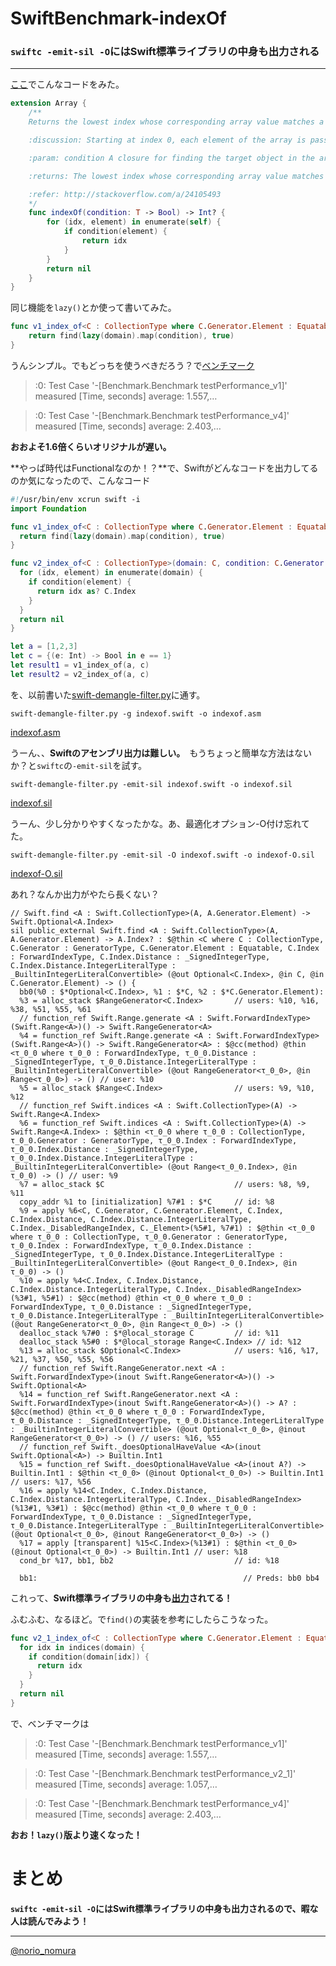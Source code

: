 # SwiftBenchmark-indexOf

### `swiftc -emit-sil -O`にはSwift標準ライブラリの中身も出力される

---

[ここ](https://github.com/katokichisoft/SimpleGaplessPlayer/blob/master/HKLAVGaplessPlayer/misc/HKLStdLibUtils.swift)でこんなコードをみた。
```swift
extension Array {
    /**
    Returns the lowest index whose corresponding array value matches a given condition.

    :discussion: Starting at index 0, each element of the array is passed as the 1st parameter of condition closure until a match is found or the end of the array is reached. Objects are considered equal if the closure returns true.

    :param: condition A closure for finding the target object in the array

    :returns: The lowest index whose corresponding array value matches a given condition. If none of the objects in the array matches the condition, returns nil.

    :refer: http://stackoverflow.com/a/24105493
    */
    func indexOf(condition: T -> Bool) -> Int? {
        for (idx, element) in enumerate(self) {
            if condition(element) {
                return idx
            }
        }
        return nil
    }
}
```

同じ機能を`lazy()`とか使って書いてみた。

```swift
func v1_index_of<C : CollectionType where C.Generator.Element : Equatable>(domain: C, condition: C.Generator.Element -> Bool) -> C.Index? {
    return find(lazy(domain).map(condition), true)
}
```

うんシンプル。でもどっちを使うべきだろう？で[ベンチマーク](Benchmark/Benchmark.swift)

> <unknown>:0: Test Case '-[Benchmark.Benchmark testPerformance_v1]' measured [Time, seconds] average: 1.557,…

> <unknown>:0: Test Case '-[Benchmark.Benchmark testPerformance_v4]' measured [Time, seconds] average: 2.403,…

**おおよそ1.6倍くらいオリジナルが遅い。**

**やっぱ時代はFunctionalなのか！？**で、Swiftがどんなコードを出力してるのか気になったので、こんなコード

```swift
#!/usr/bin/env xcrun swift -i
import Foundation

func v1_index_of<C : CollectionType where C.Generator.Element : Equatable>(domain: C, condition: C.Generator.Element -> Bool) -> C.Index? {
  return find(lazy(domain).map(condition), true)
}

func v2_index_of<C : CollectionType>(domain: C, condition: C.Generator.Element -> Bool) -> C.Index? {
  for (idx, element) in enumerate(domain) {
    if condition(element) {
      return idx as? C.Index
    }
  }
  return nil
}

let a = [1,2,3]
let c = {(e: Int) -> Bool in e == 1}
let result1 = v1_index_of(a, c)
let result2 = v2_index_of(a, c)
```

を、以前書いた[swift-demangle-filter.py](https://gist.github.com/norio-nomura/121ef3eacbc6dda87dad)に通す。

`swift-demangle-filter.py -g indexof.swift -o indexof.asm`

[indexof.asm](https://gist.github.com/norio-nomura/7c76756f9827d16d40a1)

うーん、、**Swiftのアセンブリ出力は難しい。**　もうちょっと簡単な方法はないか？と`swiftc`の`-emit-sil`を試す。

`swift-demangle-filter.py -emit-sil indexof.swift -o indexof.sil`

[indexof.sil](https://gist.github.com/norio-nomura/f95c5921484da4a55242)

うーん、少し分かりやすくなったかな。あ、最適化オプション-O付け忘れてた。

`swift-demangle-filter.py -emit-sil -O indexof.swift -o indexof-O.sil`

[indexof-O.sil](https://gist.github.com/norio-nomura/e30c5450acfbc0bbf9d9)

あれ？なんか出力がやたら長くない？

```
// Swift.find <A : Swift.CollectionType>(A, A.Generator.Element) -> Swift.Optional<A.Index>
sil public_external Swift.find <A : Swift.CollectionType>(A, A.Generator.Element) -> A.Index? : $@thin <C where C : CollectionType, C.Generator : GeneratorType, C.Generator.Element : Equatable, C.Index : ForwardIndexType, C.Index.Distance : _SignedIntegerType, C.Index.Distance.IntegerLiteralType : _BuiltinIntegerLiteralConvertible> (@out Optional<C.Index>, @in C, @in C.Generator.Element) -> () {
  bb0(%0 : $*Optional<C.Index>, %1 : $*C, %2 : $*C.Generator.Element):
  %3 = alloc_stack $RangeGenerator<C.Index>       // users: %10, %16, %38, %51, %55, %61
  // function_ref Swift.Range.generate <A : Swift.ForwardIndexType>(Swift.Range<A>)() -> Swift.RangeGenerator<A>
  %4 = function_ref Swift.Range.generate <A : Swift.ForwardIndexType>(Swift.Range<A>)() -> Swift.RangeGenerator<A> : $@cc(method) @thin <τ_0_0 where τ_0_0 : ForwardIndexType, τ_0_0.Distance : _SignedIntegerType, τ_0_0.Distance.IntegerLiteralType : _BuiltinIntegerLiteralConvertible> (@out RangeGenerator<τ_0_0>, @in Range<τ_0_0>) -> () // user: %10
  %5 = alloc_stack $Range<C.Index>                // users: %9, %10, %12
  // function_ref Swift.indices <A : Swift.CollectionType>(A) -> Swift.Range<A.Index>
  %6 = function_ref Swift.indices <A : Swift.CollectionType>(A) -> Swift.Range<A.Index> : $@thin <τ_0_0 where τ_0_0 : CollectionType, τ_0_0.Generator : GeneratorType, τ_0_0.Index : ForwardIndexType, τ_0_0.Index.Distance : _SignedIntegerType, τ_0_0.Index.Distance.IntegerLiteralType : _BuiltinIntegerLiteralConvertible> (@out Range<τ_0_0.Index>, @in τ_0_0) -> () // user: %9
  %7 = alloc_stack $C                             // users: %8, %9, %11
  copy_addr %1 to [initialization] %7#1 : $*C     // id: %8
  %9 = apply %6<C, C.Generator, C.Generator.Element, C.Index, C.Index.Distance, C.Index.Distance.IntegerLiteralType, C.Index._DisabledRangeIndex, C._Element>(%5#1, %7#1) : $@thin <τ_0_0 where τ_0_0 : CollectionType, τ_0_0.Generator : GeneratorType, τ_0_0.Index : ForwardIndexType, τ_0_0.Index.Distance : _SignedIntegerType, τ_0_0.Index.Distance.IntegerLiteralType : _BuiltinIntegerLiteralConvertible> (@out Range<τ_0_0.Index>, @in τ_0_0) -> ()
  %10 = apply %4<C.Index, C.Index.Distance, C.Index.Distance.IntegerLiteralType, C.Index._DisabledRangeIndex>(%3#1, %5#1) : $@cc(method) @thin <τ_0_0 where τ_0_0 : ForwardIndexType, τ_0_0.Distance : _SignedIntegerType, τ_0_0.Distance.IntegerLiteralType : _BuiltinIntegerLiteralConvertible> (@out RangeGenerator<τ_0_0>, @in Range<τ_0_0>) -> ()
  dealloc_stack %7#0 : $*@local_storage C         // id: %11
  dealloc_stack %5#0 : $*@local_storage Range<C.Index> // id: %12
  %13 = alloc_stack $Optional<C.Index>            // users: %16, %17, %21, %37, %50, %55, %56
  // function_ref Swift.RangeGenerator.next <A : Swift.ForwardIndexType>(inout Swift.RangeGenerator<A>)() -> Swift.Optional<A>
  %14 = function_ref Swift.RangeGenerator.next <A : Swift.ForwardIndexType>(inout Swift.RangeGenerator<A>)() -> A? : $@cc(method) @thin <τ_0_0 where τ_0_0 : ForwardIndexType, τ_0_0.Distance : _SignedIntegerType, τ_0_0.Distance.IntegerLiteralType : _BuiltinIntegerLiteralConvertible> (@out Optional<τ_0_0>, @inout RangeGenerator<τ_0_0>) -> () // users: %16, %55
  // function_ref Swift._doesOptionalHaveValue <A>(inout Swift.Optional<A>) -> Builtin.Int1
  %15 = function_ref Swift._doesOptionalHaveValue <A>(inout A?) -> Builtin.Int1 : $@thin <τ_0_0> (@inout Optional<τ_0_0>) -> Builtin.Int1 // users: %17, %56
  %16 = apply %14<C.Index, C.Index.Distance, C.Index.Distance.IntegerLiteralType, C.Index._DisabledRangeIndex>(%13#1, %3#1) : $@cc(method) @thin <τ_0_0 where τ_0_0 : ForwardIndexType, τ_0_0.Distance : _SignedIntegerType, τ_0_0.Distance.IntegerLiteralType : _BuiltinIntegerLiteralConvertible> (@out Optional<τ_0_0>, @inout RangeGenerator<τ_0_0>) -> ()
  %17 = apply [transparent] %15<C.Index>(%13#1) : $@thin <τ_0_0> (@inout Optional<τ_0_0>) -> Builtin.Int1 // user: %18
  cond_br %17, bb1, bb2                           // id: %18

  bb1:                                              // Preds: bb0 bb4
```

これって、**Swift標準ライブラリの中身も[出力](https://gist.github.com/norio-nomura/e30c5450acfbc0bbf9d9#file-indexof-o-sil-L684-L764)されてる！**

ふむふむ、なるほど。で`find()`の実装を参考にしたらこうなった。

```swift
func v2_1_index_of<C : CollectionType where C.Generator.Element : Equatable>(domain: C, condition: C.Generator.Element -> Bool) -> C.Index? {
  for idx in indices(domain) {
    if condition(domain[idx]) {
      return idx
    }
  }
  return nil
}
```

で、ベンチマークは

> <unknown>:0: Test Case '-[Benchmark.Benchmark testPerformance_v1]' measured [Time, seconds] average: 1.557,…

> <unknown>:0: Test Case '-[Benchmark.Benchmark testPerformance_v2_1]' measured [Time, seconds] average: 1.057,…

> <unknown>:0: Test Case '-[Benchmark.Benchmark testPerformance_v4]' measured [Time, seconds] average: 2.403,…

**おお！`lazy()`版より速くなった！**

# まとめ

**`swiftc -emit-sil -O`にはSwift標準ライブラリの中身も出力されるので、暇な人は読んでみよう！**

---

[@norio_nomura](https:/twitter.com/norio_nomura)
